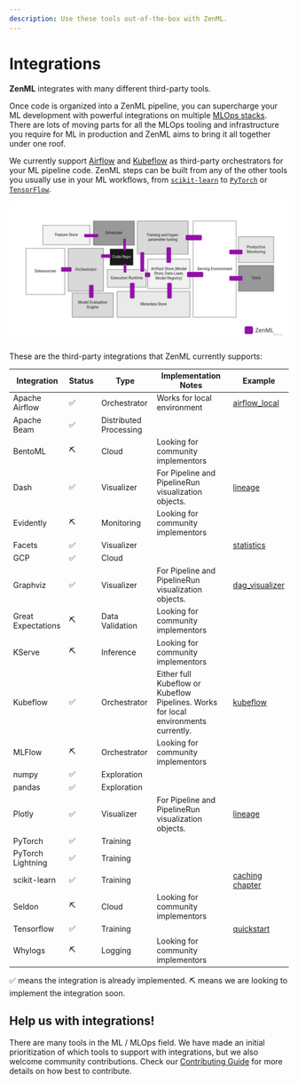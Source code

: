 ```yaml
---
description: Use these tools out-of-the-box with ZenML.
---
```


# Integrations

**ZenML** integrates with many different third-party tools.

Once code is organized into a ZenML pipeline, you can supercharge your ML development with powerful integrations on multiple [MLOps stacks](core-concepts.md). There are lots of moving parts for all the MLOps tooling and infrastructure you require for ML in production and ZenML aims to bring it all together under one roof.

We currently support [Airflow](https://airflow.apache.org/) and [Kubeflow](https://www.kubeflow.org/) as third-party orchestrators for your ML pipeline code. ZenML steps can be built from any of the other tools you usually use in your ML workflows, from [`scikit-learn`](https://scikit-learn.org/stable/) to [`PyTorch`](https://pytorch.org/) or [`TensorFlow`](https://www.tensorflow.org/).

![ZenML is the glue](assets/zenml-is-the-glue.jpeg)

These are the third-party integrations that ZenML currently supports:

| Integration        | Status | Type                   | Implementation Notes                                                                | Example                                                                               |
| ------------------ | ------ | ---------------------- | ----------------------------------------------------------------------------------- | ------------------------------------------------------------------------------------- |
| Apache Airflow     | ✅      | Orchestrator           | Works for local environment                                                         | [airflow_local](https://github.com/zenml-io/zenml/tree/main/examples/airflow_local)   |
| Apache Beam        | ✅      | Distributed Processing |                                                                                     |                                                                                       |
| BentoML            | ⛏      | Cloud                  | Looking for community implementors                                                  |                                                                                       |
| Dash               | ✅      | Visualizer             | For Pipeline and PipelineRun visualization objects.                                 | [lineage](https://github.com/zenml-io/zenml/tree/main/examples/lineage)               |
| Evidently          | ⛏      | Monitoring             | Looking for community implementors                                                  |                                                                                       |
| Facets             | ✅      | Visualizer             |                                                                                     | [statistics](https://github.com/zenml-io/zenml/tree/main/examples/statistics)         |
| GCP                | ✅      | Cloud                  |                                                                                     |                                                                                       |
| Graphviz           | ✅      | Visualizer             | For Pipeline and PipelineRun visualization objects.                                 | [dag_visualizer](https://github.com/zenml-io/zenml/tree/main/examples/dag_visualizer) |
| Great Expectations | ⛏      | Data Validation        | Looking for community implementors                                                  |                                                                                       |
| KServe             | ⛏      | Inference              | Looking for community implementors                                                  |                                                                                       |
| Kubeflow           | ✅      | Orchestrator           | Either full Kubeflow or Kubeflow Pipelines. Works for local environments currently. | [kubeflow](https://github.com/zenml-io/zenml/tree/main/examples/kubeflow)             |
| MLFlow             | ⛏      | Orchestrator           | Looking for community implementors                                                  |                                                                                       |
| numpy              | ✅      | Exploration            |                                                                                     |                                                                                       |
| pandas             | ✅      | Exploration            |                                                                                     |                                                                                       |
| Plotly             | ✅      | Visualizer             | For Pipeline and PipelineRun visualization objects.                                 | [lineage](https://github.com/zenml-io/zenml/tree/main/examples/lineage)               |
| PyTorch            | ✅      | Training               |                                                                                     |                                                                                       |
| PyTorch Lightning  | ✅      | Training               |                                                                                     |                                                                                       |
| scikit-learn       | ✅      | Training               |                                                                                     | [caching chapter](https://docs.zenml.io/guides/low-level-api/chapter-4)               |
| Seldon             | ⛏      | Cloud                  | Looking for community implementors                                                  |                                                                                       |
| Tensorflow         | ✅      | Training               |                                                                                     | [quickstart](https://github.com/zenml-io/zenml/tree/main/examples/quickstart)         |
| Whylogs            | ⛏      | Logging                | Looking for community implementors                                                  |                                                                                       |

✅ means the integration is already implemented.
⛏ means we are looking to implement the integration soon.

## Help us with integrations!

There are many tools in the ML / MLOps field. We have made an initial prioritization of which tools to support with integrations, but we also welcome community contributions. Check our [Contributing Guide](CONTRIBUTING.md) for more details on how best to contribute.